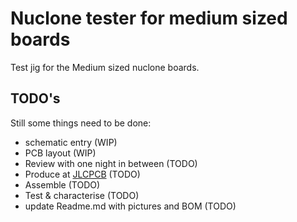 # Nuclone tester for medium sized boards
Test jig for the Medium sized nuclone boards.
## TODO's
Still some things need to be done:
* schematic entry (WIP)
* PCB layout (WIP)
* Review with one night in between (TODO)
* Produce at [JLCPCB](https://jlcpcb.com/) (TODO)
* Assemble (TODO)
* Test & characterise (TODO)
* update Readme.md with pictures and BOM (TODO)
